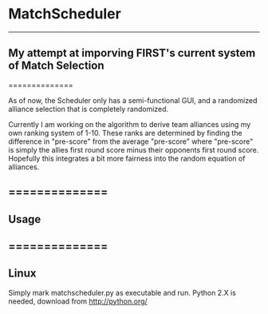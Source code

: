 MatchScheduler
==============
-----------------------------------------------------------------
My attempt at imporving FIRST's current system of Match Selection
-----------------------------------------------------------------
==============

As of now, the Scheduler only has a semi-functional GUI, and a 
randomized alliance selection that is completely randomized.

Currently I am working on the algorithm to derive team alliances using 
my own ranking system of 1-10. These ranks are determined by finding the 
difference in "pre-score" from the average "pre-score" where "pre-score" is 
simply the allies first round score minus their opponents first round score.
Hopefully this integrates a bit more fairness into the random equation of 
alliances.

==============
-----
Usage
-----
==============
---------
**Linux**
---------
Simply mark matchscheduler.py as executable and run. Python 2.X is needed, 
download from http://python.org/
